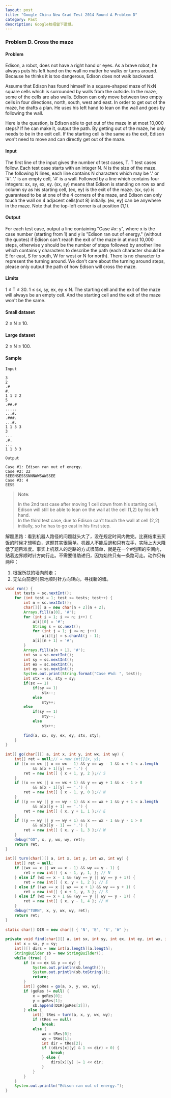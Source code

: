 ```yaml
---
layout: post
title: "Google China New Grad Test 2014 Round A Problem D"
category: Past
description: Google校招留下遗憾。
---
```

### Problem D. Cross the maze

#### Problem
Edison, a robot, does not have a right hand or eyes. As a brave robot, he always puts his left hand on the wall no matter he walks or turns around. Because he thinks it is too dangerous, Edison does not walk backward.

Assume that Edison has found himself in a square-shaped maze of NxN square cells which is surrounded by walls from the outside. In the maze, some of the cells are also walls. Edison can only move between two empty cells in four directions, north, south, west and east. In order to get out of the maze, he drafts a plan. He uses his left hand to lean on the wall and goes by following the wall.

Here is the question, is Edison able to get out of the maze in at most 10,000 steps? If he can make it, output the path. By getting out of the maze, he only needs to be in the exit cell. If the starting cell is the same as the exit, Edison won't need to move and can directly get out of the maze.

#### Input
The first line of the input gives the number of test cases, T. T test cases follow. Each test case starts with an integer N. N is the size of the maze. The following N lines, each line contains N characters which may be '.' or '#'. '.' is an empty cell, '#' is a wall. Followed by a line which contains four integers: sx, sy, ex, ey. (sx, sy) means that Edison is standing on row sx and column sy as his starting cell, (ex, ey) is the exit of the maze. (sx, sy) is guaranteed to be at one of the 4 corners of the maze, and Edison can only touch the wall on 4 adjacent cells(not 8) initially. (ex, ey) can be anywhere in the maze. Note that the top-left corner is at position (1,1).

#### Output
For each test case, output a line containing "Case #x: y", where x is the case number (starting from 1) and y is "Edison ran out of energy." (without the quotes) if Edison can't reach the exit of the maze in at most 10,000 steps, otherwise y should be the number of steps followed by another line which contains y characters to describe the path (each character should be E for east, S for south, W for west or N for north). There is no character to represent the turning around. We don't care about the turning around steps, please only output the path of how Edison will cross the maze.

#### Limits
1 ≤ T ≤ 30.
1 ≤ sx, sy, ex, ey ≤ N.
The starting cell and the exit of the maze will always be an empty cell. And the starting cell and the exit of the maze won't be the same.

#### Small dataset
2 ≤ N ≤ 10.

#### Large dataset
2 ≤ N ≤ 100.

#### Sample
```
Input 
 
3
2
.#
#.
1 1 2 2
5
.##.#
.....
...#.
.###.
...#.
1 1 5 3
3
...
.#.
...
1 1 3 3
 
Output

Case #1: Edison ran out of energy.
Case #2: 22
SEEENSESSSNNNWWSWWSSEE
Case #3: 4
EESS
```

> Note: 
> 
> In the 2nd test case after moving 1 cell down from his starting cell, Edison will still be able to lean on the wall at the cell (1,2) by his left hand.   
> In the third test case, due to Edison can't touch the wall at cell (2,2) initially, so he has to go east in his first step.

解题思路：看到机器人路径的问题就头大了，没在规定时间内做完。比赛结束去买饭的时候才想明白，这题其实很简单。机器人不能后退和只有左手，实际上大大降低了题目难度。事实上机器人的走路的方式很简单，就是在一个#包围的空间内，贴着边界顺时针方向行走。不需要借助递归，因为始终只有一条路可走。动作只有两种：

1. 根据所扶的墙向前走；  
2. 无法向前走时原地顺时针方向转向，寻找新的墙。

```java
void run() {  
    int tests = sc.nextInt();  
    for (int test = 1; test <= tests; test++) {  
        int n = sc.nextInt();  
        char[][] a = new char[n + 2][n + 2];  
        Arrays.fill(a[0], '#');  
        for (int i = 1; i <= n; i++) {  
            a[i][0] = '#';  
            String s = sc.next();  
            for (int j = 1; j <= n; j++)  
                a[i][j] = s.charAt(j - 1);  
            a[i][n + 1] = '#';  
        }  
        Arrays.fill(a[n + 1], '#');  
        int sx = sc.nextInt();  
        int sy = sc.nextInt();  
        int ex = sc.nextInt();  
        int ey = sc.nextInt();  
        System.out.print(String.format("Case #%d: ", test));  
        int stx = sx, sty = sy;  
        if(sx == 1)  
            if(sy == 1)  
                stx--;  
            else  
                sty++;  
        else  
            if(sy == 1)  
                sty--;  
            else  
                stx++;  
              
        find(a, sx, sy, ex, ey, stx, sty);  
    }  
}  
  
int[] go(char[][] a, int x, int y, int wx, int wy) {  
    int[] ret = null;// = new int[]{x, y};  
    if ((x == wx || x == wx - 1) && y == wy - 1 && x + 1 < a.length  
            && a[x + 1][y] == '.') {  
        ret = new int[] { x + 1, y, 2 };// S  
    }  
    if ((x == wx || x == wx + 1) && y == wy + 1 && x - 1 > 0  
            && a[x - 1][y] == '.') {  
        ret = new int[] { x - 1, y, 0 };// N  
    }  
    if ((y == wy || y == wy - 1) && x == wx + 1 && y + 1 < a.length  
            && a[x][y + 1] == '.') {  
        ret = new int[] { x, y + 1, 1 };// E  
    }  
    if ((y == wy || y == wy + 1) && x == wx - 1 && y - 1 > 0  
            && a[x][y - 1] == '.') {  
        ret = new int[] { x, y - 1, 3 };// W  
    }  
    debug("GO", x, y, wx, wy, ret);  
    return ret;  
}  
  
int[] turn(char[][] a, int x, int y, int wx, int wy) {  
    int[] ret = null;  
    if ((wx == x || wx == x - 1) && wy == y - 1) {  
        ret = new int[] { x - 1, y, 1, }; // N  
    } else if (wx == x - 1 && (wy == y || wy == y + 1)) {  
        ret = new int[] { x, y + 1, 2 }; // E  
    } else if ((wx == x || wx == x + 1) && wy == y + 1) {  
        ret = new int[] { x + 1, y, 3 }; // S  
    } else if (wx == x + 1 && (wy == y || wy == y - 1)) {  
        ret = new int[] { x, y - 1, 4 }; // W  
    }  
    debug("TURN", x, y, wx, wy, ret);  
    return ret;  
}  
  
static char[] DIR = new char[] { 'N', 'E', 'S', 'W' };  
  
private void find(char[][] a, int sx, int sy, int ex, int ey, int wx, int wy) {  
    int x = sx, y = sy;  
    int[][] dirs = new int[a.length][a.length];  
    StringBuilder sb = new StringBuilder();  
    while (true) {  
        if (x == ex && y == ey) {  
            System.out.println(sb.length());  
            System.out.println(sb.toString());  
            return;  
        }  
        int[] goRes = go(a, x, y, wx, wy);  
        if (goRes != null) {  
            x = goRes[0];  
            y = goRes[1];  
            sb.append(DIR[goRes[2]]);  
        } else {  
            int[] tRes = turn(a, x, y, wx, wy);  
            if (tRes == null)  
                break;  
            else {  
                wx = tRes[0];  
                wy = tRes[1];  
                int dir = tRes[2];  
                if ((dirs[x][y] & 1 << dir) > 0) {  
                    break;  
                } else {  
                    dirs[x][y] |= 1 << dir;  
                }  
            }  
        }  
    }  
    System.out.println("Edison ran out of energy.");  
} 
```